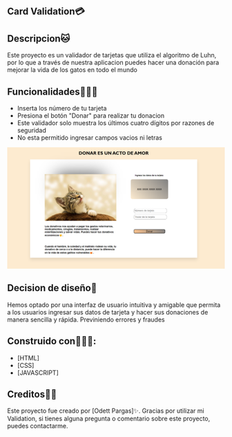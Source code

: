 ## Card Validation💳

## Descripcion🐱

Este proyecto es un validador de tarjetas que utiliza el algoritmo de Luhn, por lo que a través de nuestra aplicacion puedes hacer una donación para mejorar la vida de los gatos en todo el mundo

## Funcionalidades💁🏼‍♀️

+ Inserta los número de tu tarjeta
+ Presiona el botón "Donar" para realizar tu donacion
+ Este validador solo muestra los últimos cuatro dígitos por razones de seguridad
+ No esta permitido ingresar campos vacios ni letras
<img src="./src/img/card-validation.png">

## Decision de diseño📝

Hemos optado por una interfaz de usuario intuitiva y amigable que permita a los usuarios ingresar sus datos de tarjeta y hacer sus donaciones de manera sencilla y rápida. Previniendo errores y fraudes

## Construido con👩🏼‍💻:

+ [HTML]
+ [CSS]
+ [JAVASCRIPT]

## Creditos💅🏼

Este proyecto fue creado por [Odett Pargas]✨.
Gracias por utilizar mi Validation, si tienes alguna pregunta o comentario sobre este proyecto, puedes contactarme.
